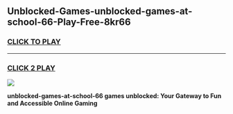 
## Unblocked-Games-unblocked-games-at-school-66-Play-Free-8kr66
<h3>
<a href="https://premium76.site?title=unblocked-games-at-school-66&ref=22A">CLICK TO PLAY</a></h3>
<hr>

<h3>
<a href="https://premium76.site?title=unblocked-games-at-school-66&ref=22A">CLICK 2 PLAY</a>
  
</h3>

<a href="https://premium76.site?title=unblocked-games-at-school-66&ref=22A"><img src="https://clearcache.store/games.png"></a>


**unblocked-games-at-school-66 games unblocked: Your Gateway to Fun and Accessible Online Gaming**
